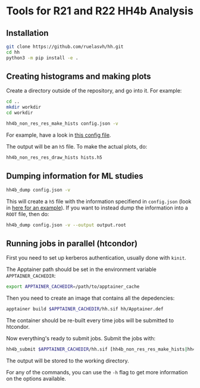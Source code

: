 # Tools for R21 and R22 HH4b Analysis

## Installation
```bash
git clone https://github.com/ruelasvh/hh.git
cd hh
python3 -m pip install -e .
```

## Creating histograms and making plots
Create a directory outside of the repository, and go into it. For example:
```bash
cd ..
mkdir workdir
cd workdir
```

```bash
hh4b_non_res_res_make_hists config.json -v
```

For example, have a look in [this config file](hh/nonresonantresolved/configs/config-4b-mc20-test.json).

The output will be an `h5` file. To make the actual plots, do:

```bash
hh4b_non_res_res_draw_hists hists.h5
```

## Dumping information for ML studies
```bash
hh4b_dump config.json -v
```

This will create a `h5` file with the information specifiend in `config.json` (look in [here for an example](hh/dump/configs/config-mc20-signal.json)). If you want to instead dump the information into a `ROOT` file, then do:

```bash
hh4b_dump config.json -v --output output.root
```

## Running jobs in parallel (htcondor)
First you need to set up kerberos authentication, usually done with `kinit`.

The Apptainer path should be set in the environment variable `APPTAINER_CACHEDIR`:
```bash
export APPTAINER_CACHEDIR=/path/to/apptainer_cache
```

Then you need to create an image that contains all the depedencies:
```bash
apptainer build $APPTAINER_CACHEDIR/hh.sif hh/Apptainer.def
```

The container should be re-built every time jobs will be submitted to htcondor.

Now everything's ready to submit jobs. Submit the jobs with:
```bash
hh4b_submit $APPTAINER_CACHEDIR/hh.sif [hh4b_non_res_res_make_hists|hh4b_dump] config.json
```

The output will be stored to the working directory.

For any of the commands, you can use the `-h` flag to get more information on the options available.

